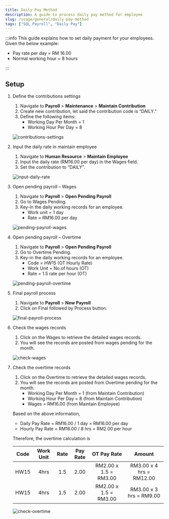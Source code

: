 ```yaml
---
title: Daily Pay Method
description: A guide to process daily pay method for employee
slug: /usage/general/daily-pay-method
tags: ["SQL Payroll", "Daily Pay"]
---
```


:::info
This guide explains how to set daily payment for your employees. Given the below example:

- Pay rate per day = RM 16.00
- Normal working hour = 8 hours

:::

## Setup

1. Define the contributions settings

   1. Navigate to **Payroll** > **Maintenance** > **Maintain Contribution**
   2. Create new contribution, let said the contribution code is “DAILY.”
   3. Define the following items:
      - Working Day Per Month = 1
      - Working Hour Per Day = 8

   ![contributions-settings](../../../static/img/usage/daily-pay-method/contributions-settings.png)

2. Input the daily rate in maintain employee

   1. Navigate to **Human Resource** > **Maintain Employee**
   2. Input the daily rate (RM16.00 per day) in the Wages field.
   3. Set the contribution to “DAILY”.

   ![input-daily-rate](../../../static/img/usage/daily-pay-method/input-daily-rate.png)

3. Open pending payroll – Wages

   1. Navigate to **Payroll** > **Open Pending Payroll**
   2. Go to Wages Pending.
   3. Key-in the daily working records for an employee.
      - Work unit = 1 day
      - Rate = RM16.00 per day

   ![pending-payroll-wages](../../../static/img/usage/daily-pay-method/pending-payroll-wages.png)

4. Open pending payroll – Overtime

   1. Navigate to **Payroll** > **Open Pending Payroll**
   2. Go to Overtime Pending.
   3. Key-in the daily working records for an employee.
      - Code = HW15 (OT Hourly Rate)
      - Work Unit = No.of hours (OT)
      - Rate = 1.5 rate per hour (OT)

   ![pending-payroll-overtime](../../../static/img/usage/daily-pay-method/pending-payroll-overtime.png)

5. Final payroll process

   1. Navigate to **Payroll** > **New Payroll**
   2. Click on Final followed by Process button.

   ![final-payroll-process](../../../static/img/usage/daily-pay-method/final-payroll-process.png)

6. Check the wages records

   1. Click on the Wages to retrieve the detailed wages records.
   2. You will see the records are posted from wages pending for the month.

   ![check-wages](../../../static/img/usage/daily-pay-method/check-wages.png)

7. Check the overtime records

   1. Click on the Overtime to retrieve the detailed wages records.
   2. You will see the records are posted from Overtime pending for the month.
      - Working Day Per Month = 1 (from Maintain Contribution)
      - Working Hour Per Day = 8 (from Maintain Contribution)
      - Wages = RM16.00 (from Maintain Employee)

   Based on the above information,

   - Daily Pay Rate = RM16.00 / 1 day = RM16.00 per day
   - Hourly Pay Rate = RM16.00 / 8 hrs = RM2.00 per hour

   Therefore, the overtime calculation is

   |Code|Work Unit|Rate|Pay Rate|OT Pay Rate|Amount|
   |:--:| :-----: |:--:|:------:|:---------:|:----:|
   |HW15|4hrs|1.5|2.00|RM2.00 x 1.5 = RM3.00|RM3.00 x 4 hrs = RM12.00|
   |HW15|4hrs|1.5|2.00|RM2.00 x 1.5 = RM3.00|RM3.00 x 3 hrs = RM9.00|

   ![check-overtime](../../../static/img/usage/daily-pay-method/check-overtime.png)
